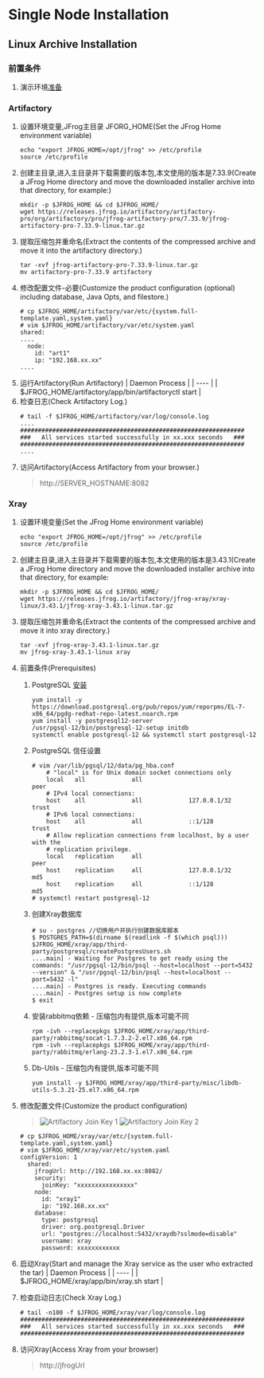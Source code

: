 # Single Node Installation
## Linux Archive Installation

### 前置条件

1. 演示环境[准备](https://github.com/j1an5/JFrog_Self-Hosted#%E6%BC%94%E7%A4%BA%E7%8E%AF%E5%A2%83%E5%87%86%E5%A4%87)

### Artifactory
1. 设置环境变量,JFrog主目录 JFORG_HOME(Set the JFrog Home environment variable)
    ```shell
    echo "export JFROG_HOME=/opt/jfrog" >> /etc/profile
    source /etc/profile
    ```
2. 创建主目录,进入主目录并下载需要的版本包,本文使用的版本是7.33.9(Create a JFrog Home directory and move the downloaded installer archive into that directory, for example:)
    ```
    mkdir -p $JFROG_HOME && cd $JFROG_HOME/
    wget https://releases.jfrog.io/artifactory/artifactory-pro/org/artifactory/pro/jfrog-artifactory-pro/7.33.9/jfrog-artifactory-pro-7.33.9-linux.tar.gz
    ```
3. 提取压缩包并重命名(Extract the contents of the compressed archive and move it into the artifactory directory.)
    ```
    tar -xvf jfrog-artifactory-pro-7.33.9-linux.tar.gz
    mv artifactory-pro-7.33.9 artifactory
    ```
4. 修改配置文件-必要(Customize the product configuration (optional) including database, Java Opts, and filestore.)
    ```terminal
    # cp $JFROG_HOME/artifactory/var/etc/{system.full-template.yaml,system.yaml}
    # vim $JFROG_HOME/artifactory/var/etc/system.yaml
    shared:
    ....
      node:
        id: "art1"
        ip: "192.168.xx.xx"
    ....
    ```
5. 运行Artifactory(Run Artifactory)
    | Daemon Process |
    | ---- |
    | $JFROG_HOME/artifactory/app/bin/artifactoryctl start |
6. 检查日志(Check Artifactory Log.)
    ```
    # tail -f $JFROG_HOME/artifactory/var/log/console.log
    ....
    ###############################################################
    ###   All services started successfully in xx.xxx seconds   ###
    ###############################################################
    ....
    ```
7. 访问Artifactory(Access Artifactory from your browser.)
    > http://SERVER_HOSTNAME:8082
### Xray
1. 设置环境变量(Set the JFrog Home environment variable)
    ```shell
    echo "export JFROG_HOME=/opt/jfrog" >> /etc/profile
    source /etc/profile
    ```
2. 创建主目录,进入主目录并下载需要的版本包,本文使用的版本是3.43.1(Create a JFrog Home directory and move the downloaded installer archive into that directory, for example:
    ```shell
    mkdir -p $JFROG_HOME && cd $JFROG_HOME/
    wget https://releases.jfrog.io/artifactory/jfrog-xray/xray-linux/3.43.1/jfrog-xray-3.43.1-linux.tar.gz
    ```
3. 提取压缩包并重命名(Extract the contents of the compressed archive and move it into xray directory.)
    ```shell
    tar -xvf jfrog-xray-3.43.1-linux.tar.gz
    mv jfrog-xray-3.43.1-linux xray
    ```
4. 前置条件(Prerequisites)
    1. PostgreSQL [安装](https://www.postgresql.org/download/linux/redhat/)
        ```terminal
        yum install -y https://download.postgresql.org/pub/repos/yum/reporpms/EL-7-x86_64/pgdg-redhat-repo-latest.noarch.rpm
        yum install -y postgresql12-server
        /usr/pgsql-12/bin/postgresql-12-setup initdb
        systemctl enable postgresql-12 && systemctl start postgresql-12
        ```
    2. PostgreSQL 信任设置
        ```terminal
        # vim /var/lib/pgsql/12/data/pg_hba.conf
            # "local" is for Unix domain socket connections only
            local   all             all                                     peer
            # IPv4 local connections:
            host    all             all             127.0.0.1/32            trust
            # IPv6 local connections:
            host    all             all             ::1/128                 trust
            # Allow replication connections from localhost, by a user with the
            # replication privilege.
            local   replication     all                                     peer
            host    replication     all             127.0.0.1/32            md5
            host    replication     all             ::1/128                 md5
        # systemctl restart postgresql-12
        ```
    3. 创建Xray数据库
        ```
        # su - postgres //切换用户并执行创建数据库脚本
        $ POSTGRES_PATH=$(dirname $(readlink -f $(which psql))) $JFROG_HOME/xray/app/third-party/postgresql/createPostgresUsers.sh
        ....main] - Waiting for Postgres to get ready using the commands: "/usr/pgsql-12/bin/psql --host=localhost --port=5432 --version" & "/usr/pgsql-12/bin/psql --host=localhost --port=5432 -l"
        ....main] - Postgres is ready. Executing commands
        ....main] - Postgres setup is now complete
        $ exit
        ```
    4. 安装rabbitmq依赖 - 压缩包内有提供,版本可能不同
        ```shell
        rpm -ivh --replacepkgs $JFROG_HOME/xray/app/third-party/rabbitmq/socat-1.7.3.2-2.el7.x86_64.rpm
        rpm -ivh --replacepkgs $JFROG_HOME/xray/app/third-party/rabbitmq/erlang-23.2.3-1.el7.x86_64.rpm
        ```
    5. Db-Utils - 压缩包内有提供,版本可能不同
        ```shell
        yum install -y $JFROG_HOME/xray/app/third-party/misc/libdb-utils-5.3.21-25.el7.x86_64.rpm
        ```
5. 修改配置文件(Customize the product configuration)
    >![Artifactory Join Key 1](https://github.com/j1an5/JFrog_Self-Hosted/blob/main/resource/images/Artifactory%20Join%20Key%201.png?raw=true)
    ![Artifactory Join Key 2](https://github.com/j1an5/JFrog_Self-Hosted/blob/main/resource/images/Artifactory%20Join%20Key%202.png?raw=true)

    ```
    # cp $JFROG_HOME/xray/var/etc/{system.full-template.yaml,system.yaml}
    # vim $JFROG_HOME/xray/var/etc/system.yaml
    configVersion: 1
      shared:
        jfrogUrl: http://192.168.xx.xx:8082/
        security:
          joinKey: "xxxxxxxxxxxxxxxx"
        node:
          id: "xray1"
          ip: "192.168.xx.xx"
        database:
          type: postgresql
          driver: org.postgresql.Driver
          url: "postgres://localhost:5432/xraydb?sslmode=disable"
          username: xray
          password: xxxxxxxxxxxx
    ```
6. 启动Xray(Start and manage the Xray service as the user who extracted the tar)
    | Daemon Process |
    | ---- |
    | $JFROG_HOME/xray/app/bin/xray.sh start |
7. 检查启动日志(Check Xray Log.)
    ```termminal
    # tail -n100 -f $JFROG_HOME/xray/var/log/console.log
    ###############################################################
    ###   All services started successfully in xx.xxx seconds   ###
    ###############################################################
    ```
8. 访问Xray(Access Xray from your browser)
    >http://jfrogUrl
